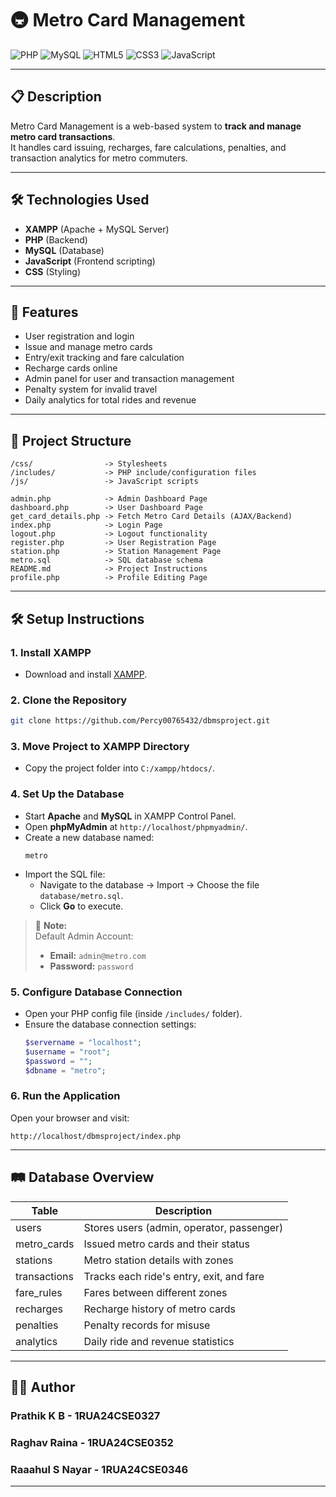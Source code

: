 
# 🚇 Metro Card Management

![PHP](https://img.shields.io/badge/PHP-777BB4?style=for-the-badge&logo=php&logoColor=white)
![MySQL](https://img.shields.io/badge/MySQL-4479A1?style=for-the-badge&logo=mysql&logoColor=white)
![HTML5](https://img.shields.io/badge/HTML5-E34F26?style=for-the-badge&logo=html5&logoColor=white)
![CSS3](https://img.shields.io/badge/CSS3-1572B6?style=for-the-badge&logo=css3&logoColor=white)
![JavaScript](https://img.shields.io/badge/JavaScript-F7DF1E?style=for-the-badge&logo=javascript&logoColor=black)

---

## 📋 Description
Metro Card Management is a web-based system to **track and manage metro card transactions**.  
It handles card issuing, recharges, fare calculations, penalties, and transaction analytics for metro commuters.

---

## 🛠️ Technologies Used
- **XAMPP** (Apache + MySQL Server)
- **PHP** (Backend)
- **MySQL** (Database)
- **JavaScript** (Frontend scripting)
- **CSS** (Styling)

---

## 🚀 Features
- User registration and login
- Issue and manage metro cards
- Entry/exit tracking and fare calculation
- Recharge cards online
- Admin panel for user and transaction management
- Penalty system for invalid travel
- Daily analytics for total rides and revenue

---

## 📂 Project Structure

```
/css/                -> Stylesheets
/includes/           -> PHP include/configuration files
/js/                 -> JavaScript scripts

admin.php            -> Admin Dashboard Page
dashboard.php        -> User Dashboard Page
get_card_details.php -> Fetch Metro Card Details (AJAX/Backend)
index.php            -> Login Page
logout.php           -> Logout functionality
register.php         -> User Registration Page
station.php          -> Station Management Page
metro.sql            -> SQL database schema
README.md            -> Project Instructions
profile.php          -> Profile Editing Page
```

---

## 🛠️ Setup Instructions

### 1. Install XAMPP
- Download and install [XAMPP](https://www.apachefriends.org/index.html).

### 2. Clone the Repository
```bash
git clone https://github.com/Percy00765432/dbmsproject.git
```

### 3. Move Project to XAMPP Directory
- Copy the project folder into `C:/xampp/htdocs/`.

### 4. Set Up the Database
- Start **Apache** and **MySQL** in XAMPP Control Panel.
- Open **phpMyAdmin** at `http://localhost/phpmyadmin/`.
- Create a new database named:
  ```
  metro
  ```
- Import the SQL file:
  - Navigate to the database → Import → Choose the file `database/metro.sql`.
  - Click **Go** to execute.

> 📄 **Note:**  
> Default Admin Account:  
> - **Email:** `admin@metro.com`  
> - **Password:** `password`

### 5. Configure Database Connection
- Open your PHP config file (inside `/includes/` folder).
- Ensure the database connection settings:
  ```php
  $servername = "localhost";
  $username = "root";
  $password = "";
  $dbname = "metro";
  ```

### 6. Run the Application
Open your browser and visit:
```
http://localhost/dbmsproject/index.php
```

---

## 🛤️ Database Overview

| Table         | Description                              |
|---------------|------------------------------------------|
| users         | Stores users (admin, operator, passenger)|
| metro_cards   | Issued metro cards and their status      |
| stations      | Metro station details with zones         |
| transactions  | Tracks each ride's entry, exit, and fare |
| fare_rules    | Fares between different zones            |
| recharges     | Recharge history of metro cards          |
| penalties     | Penalty records for misuse               |
| analytics     | Daily ride and revenue statistics        |

---

## 👨‍💻 Author
### Prathik K B - 1RUA24CSE0327
### Raghav Raina - 1RUA24CSE0352
### Raaahul S Nayar - 1RUA24CSE0346
---

